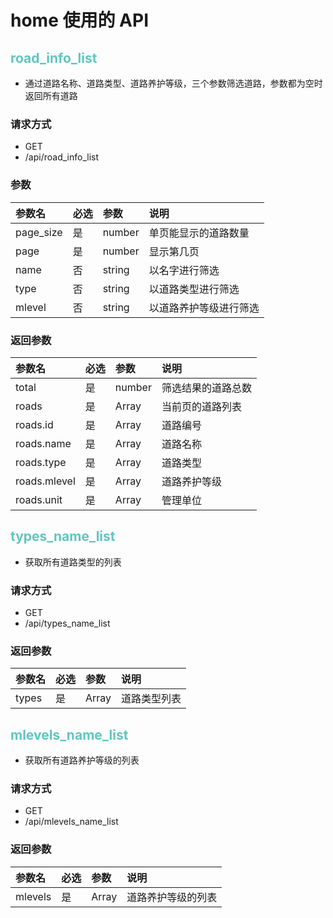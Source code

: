 # home 使用的 API

## <font color=#60c6bf>road_info_list</font>

-   通过道路名称、道路类型、道路养护等级，三个参数筛选道路，参数都为空时返回所有道路

### 请求方式

-   GET
-   /api/road_info_list

### 参数

| 参数名    | 必选 | 参数   | 说明                   |
| :-------- | :--- | :----- | :--------------------- |
| page_size | 是   | number | 单页能显示的道路数量   |
| page      | 是   | number | 显示第几页             |
| name      | 否   | string | 以名字进行筛选         |
| type      | 否   | string | 以道路类型进行筛选     |
| mlevel    | 否   | string | 以道路养护等级进行筛选 |

### 返回参数

| 参数名       | 必选 | 参数           | 说明               |
| :----------- | :--- | :------------- | :----------------- |
| total        | 是   | number         | 筛选结果的道路总数 |
| roads        | 是   | Array<unknown> | 当前页的道路列表   |
| roads.id     | 是   | Array<string>  | 道路编号           |
| roads.name   | 是   | Array<string>  | 道路名称           |
| roads.type   | 是   | Array<string>  | 道路类型           |
| roads.mlevel | 是   | Array<string>  | 道路养护等级       |
| roads.unit   | 是   | Array<string>  | 管理单位           |

## <font color=#60c6bf>types_name_list</font>

-   获取所有道路类型的列表

### 请求方式

-   GET
-   /api/types_name_list

### 返回参数

| 参数名 | 必选 | 参数          | 说明         |
| :----- | :--- | :------------ | :----------- |
| types  | 是   | Array<string> | 道路类型列表 |

## <font color=#60c6bf>mlevels_name_list</font>

-   获取所有道路养护等级的列表

### 请求方式

-   GET
-   /api/mlevels_name_list

### 返回参数

| 参数名  | 必选 | 参数          | 说明               |
| :------ | :--- | :------------ | :----------------- |
| mlevels | 是   | Array<string> | 道路养护等级的列表 |
